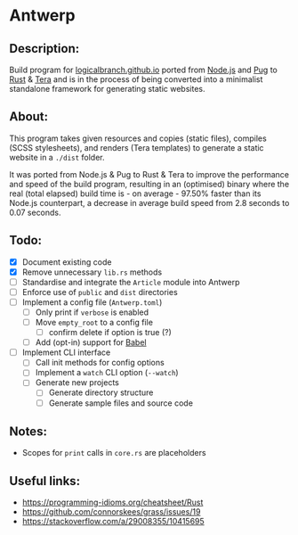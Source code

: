 # Antwerp
## Description:
Build program for [logicalbranch.github.io](https://logicalbranch.github.io) ported from [Node.js](https://nodejs.org/en/) and [Pug](https://pugjs.org/api/getting-started.html) to [Rust](https://www.rust-lang.org/) & [Tera](https://tera.netlify.app/) and is in the process of being converted into a minimalist standalone framework for generating static websites.

## About:
This program takes given resources and copies (static files), compiles (SCSS stylesheets), and renders (Tera templates) to generate a static website in a `./dist` folder.

It was ported from Node.js & Pug to Rust & Tera to improve the performance and speed of the build program, resulting in an (optimised) binary where the real (total elapsed) build time is - on average - 97.50% faster than its Node.js counterpart, a decrease in average build speed from 2.8 seconds to 0.07 seconds.

## Todo:
- [x] Document existing code
- [x] Remove unnecessary `lib.rs` methods
- [ ] Standardise and integrate the `Article` module into Antwerp
- [ ] Enforce use of `public` and `dist` directories
- [ ] Implement a config file (`Antwerp.toml`)
  - [ ] Only print if `verbose` is enabled
  - [ ] Move `empty_root` to a config file
    - [ ] confirm delete if option is true (?)
  - [ ] Add (opt-in) support for [Babel](https://babeljs.io/)
- [ ] Implement CLI interface
  - [ ] Call init methods for config options
  - [ ] Implement a `watch` CLI option (`--watch`)
  - [ ] Generate new projects
    - [ ] Generate directory structure
    - [ ] Generate sample files and source code

## Notes:
  * Scopes for `print` calls in `core.rs` are placeholders

## Useful links:
 * https://programming-idioms.org/cheatsheet/Rust
 * https://github.com/connorskees/grass/issues/19
 * https://stackoverflow.com/a/29008355/10415695